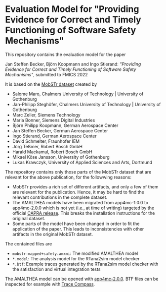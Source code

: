 # Evaluation Model for "Providing Evidence for Correct and Timely Functioning of Software Safety Mechanisms"

This repository contains the evaluation model for the paper

Jan Steffen Becker, Björn Koopmann and Ingo Stierand: *"Providing Evidence for Correct and Timely Functioning of Software Safety Mechanisms"*, submitted to FMICS 2022

It is based on the [MobSTr dataset](https://github.com/panorama-research/mobstr-dataset/releases/tag/2021-06) created by 

* Salome Maro, Chalmers University of Technology | University of Gothenburg
* Jan-Philipp Steghöfer, Chalmers University of Technology | University of Gothenburg
* Marc Zeller, Siemens Technology
* Maria Bonner, Siemens Digital Industries
* Björn Philipp Koopmann, German Aerospace Center
* Jan Steffen Becker, German Aerospace Center
* Ingo Stierand, German Aerospace Center
* David Schmelter, Fraunhofer IEM
* Jörg Teßmer, Robert Bosch GmbH
* Harald Mackamul, Robert Bosch GmbH
* Mikael Köse Jansson, University of Gothenburg
* Lukas Krawczyk, University of Applied Sciences and Arts, Dortmund

The repository contains only those parts of the MobSTr dataset that are relevant for the above publication, for the followwing reasons:

* MobSTr provides a rich set of different artifacts, and only a few of them are relevant for the publication. Hence, it may be hard to find the relevant contributions in the complete dataset.
* The AMALTHEA models have been migrated from app4mc-1.0.0 to app4mc-2.0.0 which is not yet (i.e., at time of writing) targeted by the official [CAPRA release](https://projects.eclipse.org/projects/modeling.capra/releases/0.8.2). This breaks the installation instructions for the original dataset. 
* Some parts of the model have been changed in order to fit the application of the paper. This leads to inconsistencies with other artifacts in the original MobSTr dataset. 

The contained files are

* `mobstr-mapped+safety.amxmi`: The modified AMALTHEA model
* `*.model`: The analysis model for the RTana2sim model checker
* `*.btf`: Example traces generated by the RTana2sim model checker with the satisfaction and virtual integration tests

The AMALTHEA model can be opened with [app4mc-2.0.0](https://www.eclipse.org/app4mc/downloads/). BTF files can be inspected for example with [Trace Compass](https://www.eclipse.org/tracecompass/).
